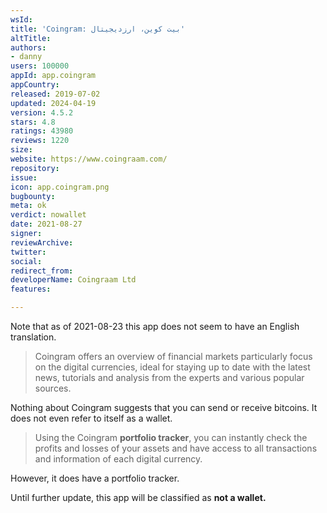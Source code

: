 ```yaml
---
wsId: 
title: 'Coingram: بیت کوین، ارزدیجیتال'
altTitle: 
authors:
- danny
users: 100000
appId: app.coingram
appCountry: 
released: 2019-07-02
updated: 2024-04-19
version: 4.5.2
stars: 4.8
ratings: 43980
reviews: 1220
size: 
website: https://www.coingraam.com/
repository: 
issue: 
icon: app.coingram.png
bugbounty: 
meta: ok
verdict: nowallet
date: 2021-08-27
signer: 
reviewArchive: 
twitter: 
social: 
redirect_from: 
developerName: Coingraam Ltd
features: 

---
```


Note that as of 2021-08-23 this app does not seem to have an English translation.

> Coingram offers an overview of financial markets particularly focus on the digital currencies, ideal for staying up to date with the latest news, tutorials and analysis from the experts and various popular sources.

Nothing about Coingram suggests that you can send or receive bitcoins. It does not even refer to itself as a wallet.

> Using the Coingram **portfolio tracker**, you can instantly check the profits and losses of your assets and have access to all transactions and information of each digital currency.

However, it does have a portfolio tracker.

Until further update, this app will be classified as **not a wallet.**
